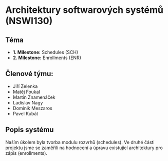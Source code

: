 # Architektury softwarových systémů (NSWI130)

## Téma

- **1. Milestone:** Schedules (SCH)
- **2. Milestone:** Enrollments (ENR)

## Členové týmu:

- Jiří Zelenka
- Matěj Foukal
- Martin Znamenáček
- Ladislav Nagy
- Dominik Meszaros
- Pavel Kubát

## Popis systému

Naším úkolem byla tvorba modulu rozvrhů (schedules). Ve druhé části projektu jsme se zaměřili na hodnocení a úpravu existující architektury pro zápis (enrollments).
